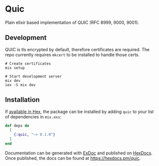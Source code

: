 # Quic

Plain elixir based implementation of QUIC (RFC 8999, 9000, 9001).

## Development

QUIC is tls encrypted by default, therefore certificates are required. The repo
currently requires `mkcert` to be installed to handle those certs.

```
# Create certificates
mix setup

# Start development server
mix dev
iex -S mix dev
```

## Installation

If [available in Hex](https://hex.pm/docs/publish), the package can be installed
by adding `quic` to your list of dependencies in `mix.exs`:

```elixir
def deps do
  [
    {:quic, "~> 0.1.0"}
  ]
end
```

Documentation can be generated with [ExDoc](https://github.com/elixir-lang/ex_doc)
and published on [HexDocs](https://hexdocs.pm). Once published, the docs can
be found at <https://hexdocs.pm/quic>.

